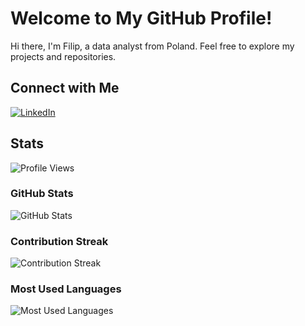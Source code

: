 # Welcome to My GitHub Profile!

Hi there, I'm Filip, a data analyst from Poland. Feel free to explore my projects and repositories.

## Connect with Me
[![LinkedIn](https://img.shields.io/badge/LinkedIn-Connect-blue?style=for-the-badge&logo=linkedin)](https://www.linkedin.com/in/filip-przyczyna/)

## Stats

![Profile Views](https://komarev.com/ghpvc/?username=f123ilip&color=blueviolet&style=flat-square)

### GitHub Stats

![GitHub Stats](https://github-readme-stats.vercel.app/api?username=f123ilip&show_icons=true&theme=radical)

### Contribution Streak

![Contribution Streak](https://github-readme-streak-stats.herokuapp.com/?user=f123ilip)

### Most Used Languages

![Most Used Languages](https://github-readme-stats.vercel.app/api/top-langs/?username=f123ilip&layout=compact&langs_count=9)



